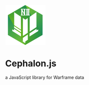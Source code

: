 ![Logo](https://github.com/MatthewZenn/Cephalon.js/raw/main/Static/Logo.png)
# Cephalon.js
a JavaScript library for Warframe data

